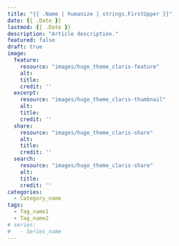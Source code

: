 ```yaml
---
title: "{{ .Name | humanize | strings.FirstUpper }}"
date: {{ .Date }}
lastmod: {{ .Date }}
description: "Article description."
featured: false
draft: true
image:
  feature: 
    resource: "images/hugo_theme_claris-feature"
    alt: 
    title: 
    credit: ''
  excerpt: 
    resource: "images/hugo_theme_claris-thumbnail"
    alt: 
    title: 
    credit: ''
  share: 
    resource: "images/hugo_theme_claris-share"
    alt: 
    title: 
    credit: ''
  search: 
    resource: "images/hugo_theme_claris-share"
    alt: 
    title: 
    credit: ''
categories:
  - Category_name
tags:
  - Tag_name1
  - Tag_name2
# series:
#   - Series_name
---
```


